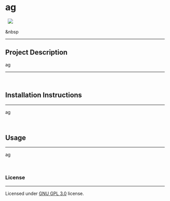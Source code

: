 
# **ag**

&nbsp;
<img src="https://img.shields.io/badge/license-GNU_GPL_3.0-blue.svg">

&nbsp
***

## **Project Description**
 ag
***

&nbsp;

## **Installation Instructions**
***
ag

&nbsp;


## **Usage**
***
ag

&nbsp;


### **License**
***
Licensed under [GNU GPL 3.0](undefined) license.

&nbsp;

